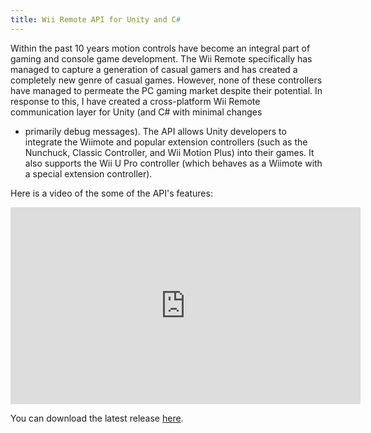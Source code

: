 ```yaml
---
title: Wii Remote API for Unity and C#
---
```


Within the past 10 years motion controls have become an integral part of gaming and console game development.  The Wii
Remote specifically has managed to capture a generation of casual gamers and has created a completely new genre of casual
games.  However, none of these controllers have managed to permeate the PC gaming market despite their potential.  In
response to this, I have created a cross-platform Wii Remote communication layer for Unity (and C# with minimal changes
- primarily debug messages).  The API allows Unity developers to integrate the Wiimote and popular extension controllers
(such as the Nunchuck, Classic Controller, and Wii Motion Plus) into their games.  It also supports the Wii U Pro controller
(which behaves as a Wiimote with a special extension controller).

Here is a video of the some of the API&#39;s features:

<center><iframe width="560" height="315" src="https://www.youtube.com/embed/co7xggFfE94" frameborder="0" allowfullscreen></iframe></center>

You can download the latest release [here](https://github.com/Flafla2/Unity-Wiimote/releases).
<!--break-->
